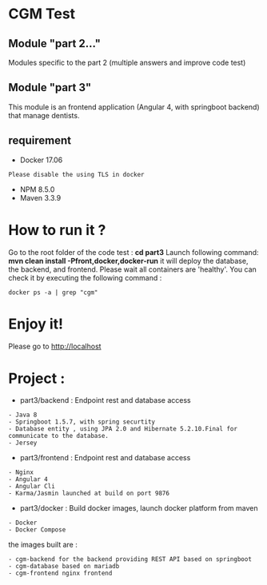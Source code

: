 # CGM Test

##  Module "part 2..."
Modules specific to the part 2 (multiple answers and improve code test)

##  Module "part 3"
This module is an frontend application (Angular 4, with springboot backend) that manage dentists.

## requirement
- Docker 17.06
```UPDATE
Please disable the using TLS in docker
```
- NPM 8.5.0
- Maven 3.3.9

# How to run it ?
Go to the root folder of the code test : **cd part3**
Launch following command: **mvn clean install -Pfront,docker,docker-run** it will deploy the database, the backend, 
and frontend.
Please wait all containers are 'healthy'. You can check it by executing the following command : 
```
docker ps -a | grep "cgm" 
```

# Enjoy it!
Please go to [http://localhost](http://localhost)

# Project : 
- part3/backend : Endpoint rest and database access 
```
- Java 8
- Springboot 1.5.7, with spring securtity
- Database entity , using JPA 2.0 and Hibernate 5.2.10.Final for communicate to the database.
- Jersey 
```

- part3/frontend : Endpoint rest and database access 
```
- Nginx
- Angular 4
- Angular Cli 
- Karma/Jasmin launched at build on port 9876
```

- part3/docker : Build docker images, launch docker platform from maven 
```
- Docker
- Docker Compose 
```
the images built are :  
```
- cgm-backend for the backend providing REST API based on springboot
- cgm-database based on mariadb
- cgm-frontend nginx frontend 
```




